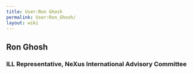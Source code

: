 ```yaml
---
title: User:Ron Ghosh
permalink: User:Ron_Ghosh/
layout: wiki
---
```


Ron Ghosh
---------

### ILL Representative, NeXus International Advisory Committee
